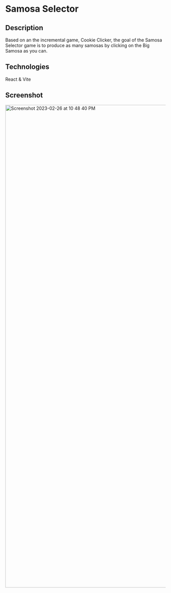 # Samosa Selector

## Description ## 
Based on an the incremental game, Cookie Clicker, the goal of the Samosa Selector game is to produce as many samosas by clicking on the Big Samosa as you can.

## Technologies ##
React & Vite

## Screenshot ##
<img width="1512" alt="Screenshot 2023-02-26 at 10 48 40 PM" src="https://user-images.githubusercontent.com/43279582/221469556-8acd6568-6cec-41c9-aad6-0d4fbd0b2323.png">
